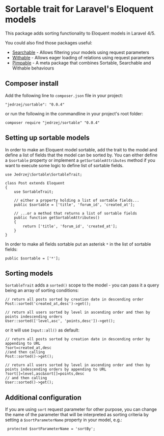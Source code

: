 # Sortable trait for Laravel's Eloquent models

This package adds sorting functionality to Eloquent models in Laravel 4/5.

You could also find those packages useful:

- [Searchable](https://github.com/jedrzej/searchable) - Allows filtering your models using request parameters
- [Withable](https://github.com/jedrzej/withable) - Allows eager loading of relations using request parameters
- [Pimpable](https://github.com/jedrzej/pimpable) - A meta package that combines Sortable, Searchable and Withable behaviours

## Composer install

Add the following line to `composer.json` file in your project:

    "jedrzej/sortable": "0.0.4"
	
or run the following in the commandline in your project's root folder:	

    composer require "jedrzej/sortable" "0.0.4"

## Setting up sortable models

In order to make an Eloquent model sortable, add the trait to the model and define a list of fields that the model can be sorted by.
You can either define a `$sortable` property or implement a `getSortableAttributes` method if you want to execute some logic to define
list of sortable fields.

    use Jedrzej\Sortable\SortableTrait;
    
    class Post extends Eloquent
    {
        use SortableTrait;

        // either a property holding a list of sortable fields...
        public $sortable = ['title', 'forum_id', 'created_at'];

        // ...or a method that returns a list of sortable fields
        public function getSortableAttributes()
        {
            return ['title', 'forum_id', 'created_at'];
        }
    }

In order to make all fields sortable put an asterisk `*` in the list of sortable fields:

    public $sortable = ['*'];

## Sorting models

`SortableTrait` adds a `sorted()` scope to the model - you can pass it a query being an array of sorting conditions:
 
    // return all posts sorted by creation date in descending order
    Post::sorted('created_at,desc')->get();
    
    // return all users sorted by level in ascending order and then by points indescending orders
    User::sorted(['level,asc', 'points,desc'])->get();
 
 or it will use `Input::all()` as default:
    
    // return all posts sorted by creation date in descending order by appending to URL
    ?sort=created_at,desc
    //and then calling
    Post::sorted()->get();

    // return all users sorted by level in ascending order and then by points indescending orders by appending to URL
    ?sort[]=level,asc&sort[]=points,desc
    // and then calling
    User::sorted()->get();

## Additional configuration

 If you are using `sort` request parameter for other purpose, you can change the name of the parameter that will be
 interpreted as sorting criteria by setting a `$sortParameterName` property in your model, e.g.:

     protected $sortParameterName = 'sortBy';

